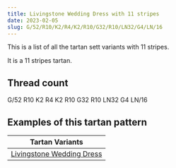 ```yaml
---
title: Livingstone Wedding Dress with 11 stripes
date: 2023-02-05
slug: G/52/R10/K2/R4/K2/R10/G32/R10/LN32/G4/LN/16
---
```

This is a list of all the tartan sett variants with 11 stripes.

It is a 11 stripes tartan.


## Thread count
G/52 R10 K2 R4 K2 R10 G32 R10 LN32 G4 LN/16

## Examples of this tartan pattern

| Tartan Variants |
|---------------|
| [Livingstone Wedding Dress](/variants/g/52/r10/k2/r4/k2/r10/g32/r10/ln32/g4/ln/16-g008000-k000000-lne0e0e0-rc00000)||
